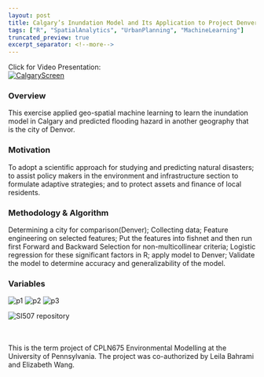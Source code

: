 ```yaml
---
layout: post
title: Calgary’s Inundation Model and Its Application to Project Denver’s Flood Risks
tags: ["R", "SpatialAnalytics", "UrbanPlanning", "MachineLearning"]
truncated_preview: true
excerpt_separator: <!--more-->
---
```

Click for Video Presentation: <br>
[<img src="{{site.baseurl | prepend: site.url}}/portfolio/image/CPLN675/calgary_screen.png" alt="CalgaryScreen"/>](https://www.youtube.com/watch?v=sw-GyF2KQ1M&t)

### Overview <br>

This exercise applied geo-spatial machine learning to learn the inundation model in Calgary and predicted flooding hazard in another geography that is the city of Denvor. <br><!--more-->

### Motivation <br>
To adopt a scientific approach for studying and predicting natural disasters; to
assist policy makers in the environment and infrastructure section to formulate adaptive
strategies; and to protect assets and finance of local residents.

### Methodology & Algorithm <br>
Determining a city for comparison(Denver); Collecting
data; Feature engineering on selected features; Put the features into fishnet and then run first
Forward and Backward Selection for non-multicollinear criteria; Logistic regression for these
significant factors in R; apply model to Denver; Validate the model to determine accuracy and
generalizability of the model.

### Variables <br>

<img src="{{site.baseurl | prepend: site.url}}/portfolio/image/CPLN675/p1.png" alt="p1"/>
<img src="{{site.baseurl | prepend: site.url}}/portfolio/image/CPLN675/p2.png" alt="p2"/>
<img src="{{site.baseurl | prepend: site.url}}/portfolio/image/CPLN675/p3.png" alt="p3"/>

![SI507 repository](https://github.com/elizabeth3714/CPLN675) <br>

<br>
<br>

<div class="message">
  This is the term project of CPLN675 Environmental Modelling at the University of Pennsylvania. The project
  was co-authorized by Leila Bahrami and Elizabeth Wang. <br>
</div>

